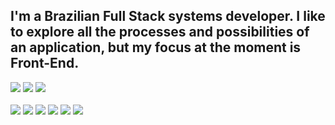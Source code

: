 ## I'm a Brazilian Full Stack systems developer. I like to explore all the processes and possibilities of an application, but my focus at the moment is Front-End.
  
  <img src="https://github.com/mafermoura/mariafernandamoura/blob/77c9b20adc5774a6484be9b174dd93e7703ce514/p5.png"/>
  <img src="https://github.com/mafermoura/mariafernandamoura/blob/74cfebeb31dad20c54fbb59e02ded932b08bef7c/p4.png">
  <img src="https://github.com/mafermoura/mariafernandamoura/blob/55c69c0b51f70ea9be1e154d14645ebaf8c7b0cd/P6.png">

</div>
<div style="display: inline_block"><br>

</div>
 
<div> 
  <a href="https://www.youtube.com/channel/UC_-uuuZbY0AAt9CViNzvc-Q" target="_blank"><img src="https://img.shields.io/badge/YouTube-FF0000?style=for-the-badge&logo=youtube&logoColor=white" target="_blank"></a>
  <a href="https://instagram.com/rafaballerini" target="_blank"><img src="https://img.shields.io/badge/-Instagram-%23E4405F?style=for-the-badge&logo=instagram&logoColor=white" target="_blank"></a>
 	<a href="https://www.twitch.tv/rafaballerinii" target="_blank"><img src="https://img.shields.io/badge/Twitch-9146FF?style=for-the-badge&logo=twitch&logoColor=white" target="_blank"></a>
 <a href="https://discord.gg/wagxzStdcR" target="_blank"><img src="https://img.shields.io/badge/Discord-7289DA?style=for-the-badge&logo=discord&logoColor=white" target="_blank"></a> 
  <a href = "mailto:contatorafaballerini@gmail.com"><img src="https://img.shields.io/badge/-Gmail-%23333?style=for-the-badge&logo=gmail&logoColor=white" target="_blank"></a>
  <a href="https://www.linkedin.com/in/rafaella-ballerini-45875016a" target="_blank"><img src="https://img.shields.io/badge/-LinkedIn-%230077B5?style=for-the-badge&logo=linkedin&logoColor=white" target="_blank"></a> 
   
  
 
</div>
